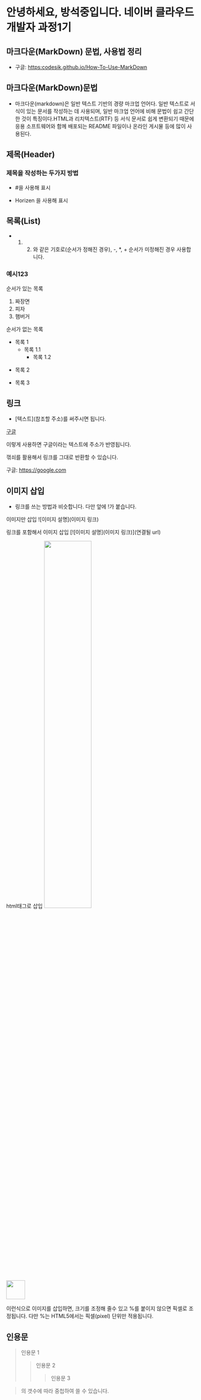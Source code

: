 # 안녕하세요, 방석중입니다. 네이버 클라우드 개발자 과정1기

## 마크다운(MarkDown) 문법, 사용법 정리

- 구글: <https:codesik.github.io/How-To-Use-MarkDown>

## 마크다운(MarkDown)문법

- 마크다운(markdown)은 일반 텍스트 기반의 경량 마크업 언어다. 일반 텍스트로 서식이 있는 문서를 작성하는 데 사용되며, 일반 마크업 언어에 비해 문법이 쉽고 간단한 것이 특징이다.HTML과 리치텍스트(RTF) 등 서식 문서로 쉽게 변환되기 때문에 응용 소프트웨어와 함께 배포되는 README 파일이나 온라인 게시물 등에 많이 사용된다.

## 제목(Header)

### 제목을 작성하는 두가지 방법   

- #을 사용해 표시

- Horizen 을 사용해 표시

## 목록(List)

- 1. 2. 와 같은
 기호로(순서가 정해진 경우), -, *, + 순서가 미정해진 경우 사용합니다. 

### 예시123


순서가 있는 목록
1. 짜장면
3. 피자
2. 햄버거

순서가 없는 목록
* 목록 1
  * 목록 1.1
    * 목록 1.2

- 목록 2
+ 목록 3

## 링크
- [텍스트](참조할 주소)를 써주시면 됩니다.
  
[구글](https://google.com)

이렇게 사용하면 구글이라는 텍스트에 주소가 반영됩니다.

꺾쇠를 활용해서 링크를 그대로 반환할 수 있습니다.

구글: <https://google.com>

## 이미지 삽입
- 링크를 쓰는 방법과 비슷합니다. 다만 앞에 !가 붙습니다.

이미지만 삽입
![이미지 설명](이미지 링크)

링크를 포함해서 이미지 삽입
[![이미지 설명](이미지 링크)](연결될 url)

html태그로 삽입
<img src = "주소" width = "50%" height = "50%" >

<img src = "https://www.bing.com/images/search?q=&view=detailv2&id=3C51F03891743F98E8004E8AAA3DDEE71BEBD523&ccid=cn8/nz4u&iss=fav&FORM=SVIM01&idpview=singleimage&mediaurl=https%253a%252f%252fis3-ssl.mzstatic.com%252fimage%252fthumb%252fPurple113%252fv4%252f6b%252f20%252f67%252f6b2067e9-5a55-b8a2-6364-c575ce4e5fca%252fsource%252f512x512bb.jpg&expw=512&exph=512&thid=OIP.cn8_nz4ue8wFVuIb4zgbGAHaHa&idpbck=1" width = "50" heigt = "50%">

이런식으로 이미지를 삽입하면, 크기를 조정해 줄수 있고 %를 붙이지 않으면 픽셀로 조정됩니다. 다만 %는 HTML5에서는 픽셀(pixel) 단위만 적용됩니다.

## 인용문
> 인용문 1
>> 인용문 2
>>> 인용문 3

> 의 갯수에 따라 중첩하여 쓸 수 있습니다. 
